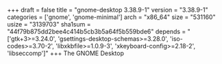 +++
draft = false
title = "gnome-desktop 3.38.9-1"
version = "3.38.9-1"
categories = ['gnome', 'gnome-minimal']
arch = "x86_64"
size = "531160"
usize = "3139703"
sha1sum = "44f79b875dd2bee4c414b5cb3b5a64f5b559bde6"
depends = "['gtk+3>=3.24.0', 'gsettings-desktop-schemas>=3.28.0', 'iso-codes>=3.70-2', 'libxkbfile>=1.0.9-3', 'xkeyboard-config>=2.18-2', 'libseccomp']"
+++
The GNOME Desktop